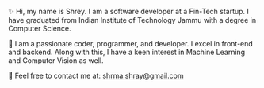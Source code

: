 

✨ Hi, my name is Shrey. I am a software developer at a Fin-Tech startup. I have graduated from Indian Institute of Technology Jammu with a degree in Computer Science.

💎 I am a passionate coder, programmer, and developer. I excel in front-end and backend. Along with this, I have a keen interest in Machine Learning and Computer Vision as well.

🎈 Feel free to contact me at: shrma.shray@gmail.com

<!--
**shrey265/shrey265** is a ✨ _special_ ✨ repository because its `README.md` (this file) appears on your GitHub profile.

Here are some ideas to get you started:

- 🔭 I’m currently working on ...
- 🌱 I’m currently learning ...
- 👯 I’m looking to collaborate on ...
- 🤔 I’m looking for help with ...
- 💬 Ask me about ...
- 📫 How to reach me: ...
- 😄 Pronouns: ...
- ⚡ Fun fact: ...
-->
